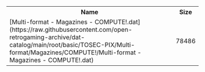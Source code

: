 <table>
<tr><th>Name</th><th>Size</th></tr>
<tr><td>[Multi-format - Magazines - COMPUTE!.dat](https://raw.githubusercontent.com/open-retrogaming-archive/dat-catalog/main/root/basic/TOSEC-PIX/Multi-format/Magazines/COMPUTE!/Multi-format - Magazines - COMPUTE!.dat)</td><td>78486</td></tr>
</table>
